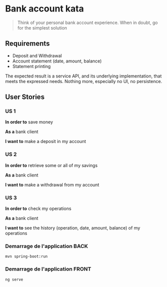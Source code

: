 # Bank account kata
> Think of your personal bank account experience. When in doubt, go for the simplest solution
## Requirements

- Deposit and Withdrawal
- Account statement (date, amount, balance)
- Statement printing

The expected result is a service API, and its underlying implementation, that meets the expressed needs.
Nothing more, especially no UI, no persistence.

## User Stories

### US 1

**In order to** save money

**As a** bank client

**I want to** make a deposit in my account

### US 2

**In order to** retrieve some or all of my savings

**As a** bank client

**I want to** make a withdrawal from my account

### US 3

**In order to** check my operations

**As a** bank client

**I want to** see the history (operation, date, amount, balance) of my operations

### Demarrage de l'application BACK
```
mvn spring-boot:run
```


### Demarrage de l'application FRONT
```
ng serve
```


